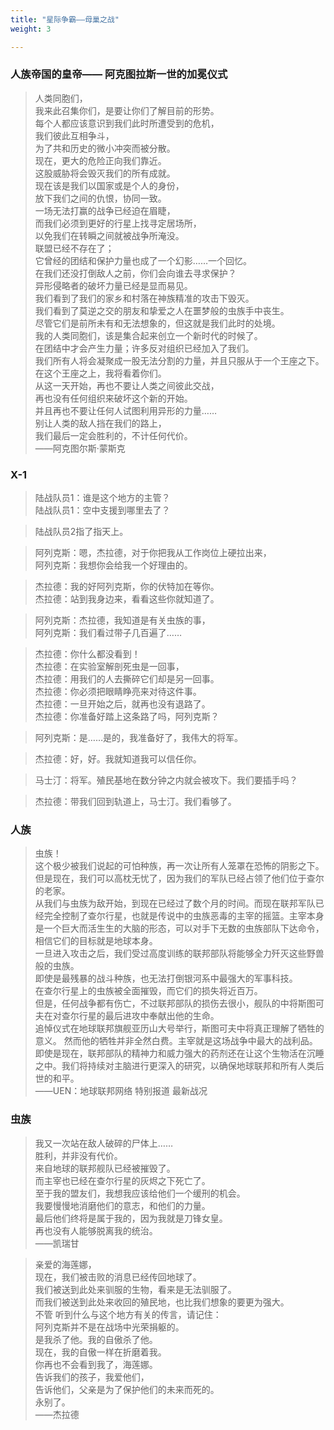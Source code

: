 ```yaml
---
title: "星际争霸——母巢之战"
weight: 3

---
```


### 人族帝国的皇帝—— 阿克图拉斯一世的加冕仪式
> 人类同胞们，  
> 我来此召集你们，是要让你们了解目前的形势。  
> 每个人都应该意识到我们此时所遭受到的危机，  
> 我们彼此互相争斗，  
> 为了共和历史的微小冲突而被分散。  
> 现在，更大的危险正向我们靠近。  
> 这股威胁将会毁灭我们的所有成就。  
> 现在该是我们以国家或是个人的身份，    
> 放下我们之间的仇恨，协同一致。  
> 一场无法打赢的战争已经迫在眉睫，  
> 而我们必须到更好的行星上找寻定居场所，  
> 以免我们在转瞬之间就被战争所淹没。  
> 联盟已经不存在了；  
> 它曾经的团结和保护力量也成了一个幻影……一个回忆。  
> 在我们还没打倒敌人之前，你们会向谁去寻求保护？  
> 异形侵略者的破坏力量已经是显而易见。  
> 我们看到了我们的家乡和村落在神族精准的攻击下毁灭。  
> 我们看到了莫逆之交的朋友和挚爱之人在噩梦般的虫族手中丧生。  
> 尽管它们是前所未有和无法想象的，但这就是我们此时的处境。  
> 我的人类同胞们，该是集合起来创立一个新时代的时候了。  
> 在团结中才会产生力量；许多反对组织已经加入了我们。  
> 我们所有人将会凝聚成一股无法分割的力量，并且只服从于一个王座之下。  
> 在这个王座之上，我将看着你们。  
> 从这一天开始，再也不要让人类之间彼此交战，  
> 再也没有任何组织来破坏这个新的开始。  
> 并且再也不要让任何人试图利用异形的力量……  
> 别让人类的敌人挡在我们的路上，  
> 我们最后一定会胜利的，不计任何代价。  
> ——阿克图尔斯·蒙斯克

### X-1

> 陆战队员1：谁是这个地方的主管？  
> 陆战队员1：空中支援到哪里去了？  

> 陆战队员2指了指天上。  

> 阿列克斯：嗯，杰拉德，对于你把我从工作岗位上硬拉出来，  
> 阿列克斯：我想你会给我一个好理由的。  

> 杰拉德：我的好阿列克斯，你的伏特加在等你。  
> 杰拉德：站到我身边来，看看这些你就知道了。  

> 阿列克斯：杰拉德，我知道是有关虫族的事，    
> 阿列克斯：我们看过带子几百遍了……    

> 杰拉德：你什么都没看到！  
> 杰拉德：在实验室解剖死虫是一回事，    
> 杰拉德：用我们的人去撕碎它们却是另一回事。    
> 杰拉德：你必须把眼睛睁亮来对待这件事。    
> 杰拉德：一旦开始之后，就再也没有退路了。    
> 杰拉德：你准备好踏上这条路了吗，阿列克斯？      

> 阿列克斯：是……是的，我准备好了，我伟大的将军。    

> 杰拉德：好，好。我就知道我可以信任你。  

> 马士汀：将军。殖民基地在数分钟之内就会被攻下。我们要插手吗？  

> 杰拉德：带我们回到轨道上，马士汀。我们看够了。  

### 人族
> 虫族！  
> 这个极少被我们说起的可怕种族，再一次让所有人笼罩在恐怖的阴影之下。  
> 但是现在，我们可以高枕无忧了，因为我们的军队已经占领了他们位于查尔的老家。  
> 从我们与虫族为敌开始，到现在已经过了数个月的时间。而现在联邦军队已经完全控制了查尔行星，也就是传说中的虫族恶毒的主宰的摇篮。主宰本身是一个巨大而活生生的大脑的形态，可以对手下无数的虫族部队下达命令，相信它们的目标就是地球本身。  
> 一旦进入攻击之后，我们受过高度训练的联邦部队将能够全力歼灭这些野兽般的虫族。  
> 即使是最残暴的战斗种族，也无法打倒银河系中最强大的军事科技。  
> 在查尔行星上的虫族被全面摧毁，而它们的损失将近百万。  
> 但是，任何战争都有伤亡，不过联邦部队的损伤去很小，舰队的中将斯图可夫在对查尔行星的最后进攻中奉献出他的生命。  
> 追悼仪式在地球联邦旗舰亚历山大号举行，斯图可夫中将真正理解了牺牲的意义。
> 然而他的牺牲并非全然白费。主宰就是这场战争中最大的战利品。即使是现在，联邦部队的精神力和威力强大的药剂还在让这个生物活在沉睡之中。我们将持续对主脑进行更深入的研究，以确保地球联邦和所有人类后世的和平。  
> ——UEN：地球联邦网络 特别报道 最新战况

### 虫族

> 我又一次站在敌人破碎的尸体上……  
> 胜利，并非没有代价。  
> 来自地球的联邦舰队已经被摧毁了。  
> 而主宰也已经在查尔行星的灰烬之下死亡了。  
> 至于我的盟友们，我想我应该给他们一个缓刑的机会。  
> 我要慢慢地消磨他们的意志，和他们的力量。  
> 最后他们终将是属于我的，因为我就是刀锋女皇。  
> 再也没有人能够脱离我的统治。  
> ——凯瑞甘

> 亲爱的海莲娜，  
> 现在，我们被击败的消息已经传回地球了。  
> 我们被送到此处来驯服的生物，看来是无法驯服了。  
> 而我们被送到此处来收回的殖民地，也比我们想象的要更为强大。  
> 不管 听到什么与这个地方有关的传言，请记住：  
> 阿列克斯并不是在战场中光荣捐躯的。  
> 是我杀了他。我的自傲杀了他。  
> 现在，我的自傲一样在折磨着我。  
> 你再也不会看到我了，海莲娜。  
> 告诉我们的孩子，我爱他们，  
> 告诉他们，父亲是为了保护他们的未来而死的。  
> 永别了。  
> ——杰拉德

